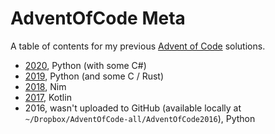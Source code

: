 AdventOfCode Meta
=================

A table of contents for my previous [Advent of Code](https://adventofcode.com/)
solutions.

* [2020](https://github.com/jabbalaci/AdventOfCode2020), Python (with some C#)
* [2019](https://github.com/jabbalaci/AdventOfCode2019), Python (and some C / Rust)
* [2018](https://github.com/jabbalaci/AdventOfCode2018), Nim
* [2017](https://github.com/jabbalaci/aoc2017), Kotlin
* 2016, wasn't uploaded to GitHub (available locally at `~/Dropbox/AdventOfCode-all/AdventOfCode2016`), Python
